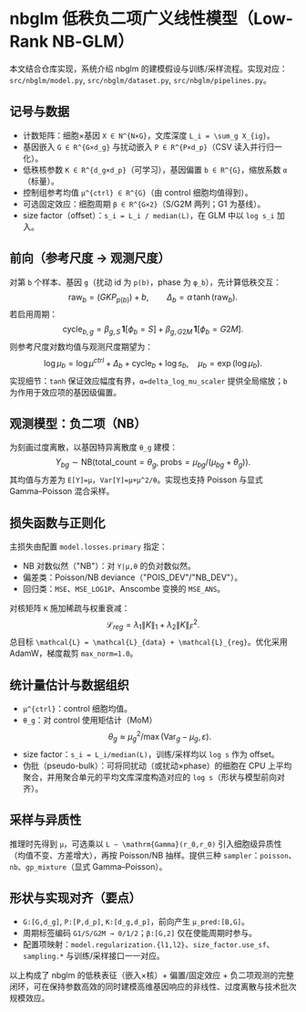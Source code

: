 # nbglm 低秩负二项广义线性模型（Low-Rank NB‑GLM）

本文结合仓库实现，系统介绍 nbglm 的建模假设与训练/采样流程。实现对应：`src/nbglm/model.py`, `src/nbglm/dataset.py`, `src/nbglm/pipelines.py`。

## 记号与数据
- 计数矩阵：细胞×基因 `X ∈ N^{N×G}`，文库深度 `L_i = \sum_g X_{ig}`。
- 基因嵌入 `G ∈ R^{G×d_g}` 与扰动嵌入 `P ∈ R^{P×d_p}`（CSV 读入并行归一化）。
- 低秩核参数 `K ∈ R^{d_g×d_p}`（可学习），基因偏置 `b ∈ R^{G}`，缩放系数 `α`（标量）。
- 控制组参考均值 `μ^{ctrl} ∈ R^{G}`（由 control 细胞均值得到）。
- 可选固定效应：细胞周期 `β ∈ R^{G×2}`（S/G2M 两列；G1 为基线）。
- size factor（offset）：`s_i = L_i / median(L)`，在 GLM 中以 `log s_i` 加入。

## 前向（参考尺度 → 观测尺度）
对第 `b` 个样本、基因 `g`（扰动 id 为 `p(b)`，phase 为 `φ_b`），先计算低秩交互：
$$
\text{raw}_b = (G K P_{p(b)}) + b,\qquad
\Delta_b = α\,\tanh(\text{raw}_b).
$$
若启用周期：
$$
\text{cycle}_{b,g} = β_{g,S}\,\mathbf{1}[\phi_b=S] + β_{g,G2M}\,\mathbf{1}[\phi_b=G2M].
$$
则参考尺度对数均值与观测尺度期望为：
$$
\log \mu_b = \log \mu^{ctrl} + \Delta_b + \text{cycle}_b + \log s_b,\quad
\mu_b = \exp(\log \mu_b).
$$
实现细节：`tanh` 保证效应幅度有界，`α=delta_log_mu_scaler` 提供全局缩放；`b` 为作用于效应项的基因级偏置。

## 观测模型：负二项（NB）
为刻画过度离散，以基因特异离散度 `θ_g` 建模：
$$
Y_{bg} \sim \mathrm{NB}(\text{total\_count}=\theta_g,\; \text{probs}=\mu_{bg}/(\mu_{bg}+\theta_g)).
$$
其均值与方差为 `E[Y]=μ`，`Var[Y]=μ+μ^2/θ`。实现也支持 Poisson 与显式 Gamma–Poisson 混合采样。

## 损失函数与正则化
主损失由配置 `model.losses.primary` 指定：
- NB 对数似然（"NB"）：对 `Y|μ,θ` 的负对数似然。
- 偏差类：Poisson/NB deviance（"POIS_DEV"/"NB_DEV"）。
- 回归类：`MSE`、`MSE_LOG1P`、Anscombe 变换的 `MSE_ANS`。

对核矩阵 `K` 施加稀疏与权重衰减：
$$
\mathcal{L}_{reg} = \lambda_1\|K\|_1 + \lambda_2\|K\|_F^2.
$$
总目标 `\mathcal{L} = \mathcal{L}_{data} + \mathcal{L}_{reg}`。优化采用 AdamW，梯度裁剪 `max_norm=1.0`。

## 统计量估计与数据组织
- `μ^{ctrl}`：control 细胞均值。
- `θ_g`：对 control 使用矩估计（MoM）
  $$\theta_g \approx \mu_g^2 / \max(\mathrm{Var}_g-\mu_g,\varepsilon).$$
- size factor：`s_i = L_i/median(L)`，训练/采样均以 `log s` 作为 offset。
- 伪批（pseudo-bulk）：可将同扰动（或扰动×phase）的细胞在 CPU 上平均聚合，并用聚合单元的平均文库深度构造对应的 `log s`（形状与模型前向对齐）。

## 采样与异质性
推理时先得到 `μ`，可选乘以 `L ~ \mathrm{Gamma}(r_0,r_0)` 引入细胞级异质性（均值不变、方差增大），再按 Poisson/NB 抽样。提供三种 `sampler`：`poisson`、`nb`、`gp_mixture`（显式 Gamma–Poisson）。

## 形状与实现对齐（要点）
- `G:[G,d_g]`, `P:[P,d_p]`, `K:[d_g,d_p]`，前向产生 `μ_pred:[B,G]`。
- 周期标签编码 `G1/S/G2M → 0/1/2`；`β:[G,2]` 仅在使能周期时参与。
- 配置项映射：`model.regularization.{l1,l2}`、`size_factor.use_sf`、`sampling.*` 与训练/采样接口一一对应。

以上构成了 nbglm 的低秩表征（嵌入×核）+ 偏置/固定效应 + 负二项观测的完整闭环，可在保持参数高效的同时建模高维基因响应的非线性、过度离散与技术批次规模效应。

